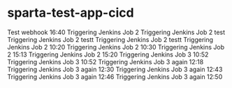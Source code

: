 # sparta-test-app-cicd

Test webhook 16:40
Triggering Jenkins Job 2
Triggering Jenkins Job 2 test
Triggering Jenkins Job 2 testt
Triggering Jenkins Job 2 testt
Triggering Jenkins Job 2 10:20
Triggering Jenkins Job 2 10:30
Triggering Jenkins Job 2 15:13
Triggering Jenkins Job 2 15:20
Triggering Jenkins Job 3 10:52
Triggering Jenkins Job 3 10:52
Triggering Jenkins Job 3 again 12:18
Triggering Jenkins Job 3 again 12:30
Triggering Jenkins Job 3 again 12:43
Triggering Jenkins Job 3 again 12:46
Triggering Jenkins Job 3 again 12:50

